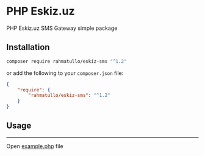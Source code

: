 PHP Eskiz.uz
============

PHP Eskiz.uz SMS Gateway simple package

## Installation

```bash
composer require rahmatullo/eskiz-sms "^1.2"
```

or add the following to your `composer.json` file:

```json
{
    "require": {
        "rahmatullo/eskiz-sms": "^1.2"
    }
}
```

## Usage

---

Open [example.php](example.php) file
